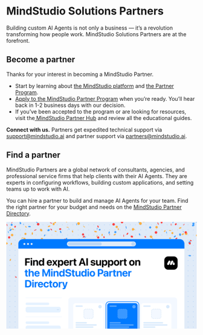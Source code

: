 # MindStudio Solutions Partners

Building custom AI Agents is not only a business — it’s a revolution transforming how people work. MindStudio Solutions Partners are at the forefront.

## Become a partner

Thanks for your interest in becoming a MindStudio Partner.

* Start by learning about [the MindStudio platform](../get-started/quickstart-guide.md) and [the Partner Program](http://mindstudio.ai/partners).
* [Apply to the MindStudio Partner Program](http://mindstudio.ai/partners/apply) when you’re ready. You’ll hear back in 1-2 business days with our decision.
* If you’ve been accepted to the program or are looking for resources, visit the[ MindStudio Partner Hub](https://mindstudioai.notion.site/MindStudio-Partner-Hub-119b0c63a7ff80169038cfc43b3e0e16) and review all the educational guides.

**Connect with us.** Partners get expedited technical support via [support@mindstudio.ai](mailto:support@mindstudio.ai) and partner support via [partners@mindstudio.ai](mailto:partners@mindstudio.ai).

## Find a partner

MindStudio Partners are a global network of consultants, agencies, and professional service firms that help clients with their AI Agents. They are experts in configuring workflows, building custom applications, and setting teams up to work with AI.

You can hire a partner to build and manage AI Agents for your team. Find the right partner for your budget and needs on the [MindStudio Partner Directory](https://partners.mindstudio.ai/).

![1600x900-horizontal-X (2).png](<../.gitbook/assets/1600x900-horizontal-X (2).png>)
